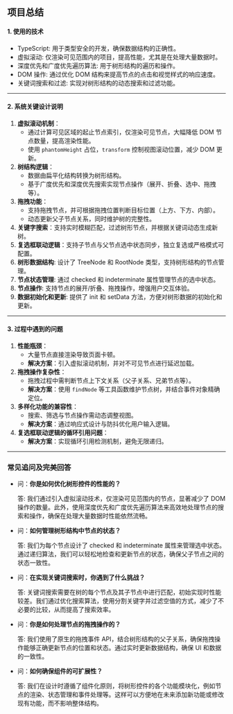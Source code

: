 ## 项目总结

#### 1. **使用的技术**

- TypeScript: 用于类型安全的开发，确保数据结构的正确性。
- 虚拟滚动: 仅渲染可见范围内的项目，提高性能，尤其是在处理大量数据时。
- 深度优先和广度优先遍历算法: 用于树形结构的遍历和操作。
- DOM 操作: 通过优化 DOM 结构来提高节点的点击和视觉样式的响应速度。
- 关键词搜索和过滤: 实现对树形结构的动态搜索和过滤功能。

------

#### 2. **系统关键设计说明**

1. **虚拟滚动机制**：
   - 通过计算可见区域的起止节点索引，仅渲染可见节点，大幅降低 DOM 节点数量，提高渲染性能。
   - 使用 `phantomHeight` 占位，`transform` 控制视图滚动位置，减少 DOM 更新。
2. **树结构逻辑**：
   - 数据由扁平化结构转换为树形结构。
   - 基于广度优先和深度优先搜索实现节点操作（展开、折叠、选中、拖拽等）。
3. **拖拽功能**：
   - 支持拖拽节点，并可根据拖拽位置判断目标位置（上方、下方、内部）。
   - 动态更新父子节点关系，同时维护树的完整性。
4. **关键字搜索**：支持实时模糊匹配，过滤树形节点，并根据关键词动态生成新树。
5. **复选框联动逻辑**：支持子节点与父节点选中状态同步，独立复选或严格模式可配置。
6. **树形数据结构**: 设计了 TreeNode 和 RootNode 类型，支持树形结构的节点管理。
7. **节点状态管理**: 通过 checked 和 indeterminate 属性管理节点的选中状态。
8. **节点操作**: 支持节点的展开/折叠、拖拽操作，增强用户交互体验。
9. **数据初始化和更新**: 提供了 init 和 setData 方法，方便对树形数据的初始化和更新。

------

#### 3. **过程中遇到的问题**

1. **性能瓶颈**：
   - 大量节点直接渲染导致页面卡顿。
   - **解决方案**：引入虚拟滚动机制，并对不可见节点进行延迟加载。
2. **拖拽操作复杂性**：
   - 拖拽过程中需判断节点上下文关系（父子关系、兄弟节点等）。
   - **解决方案**：使用 `findNode` 等工具函数维护节点树，并结合事件对象精确定位。
3. **多样化功能的兼容性**：
   - 搜索、筛选与节点操作需动态调整视图。
   - **解决方案**：通过响应式设计与防抖优化用户输入逻辑。
4. **复选框联动逻辑的循环引用问题**：
   - **解决方案**：实现循环引用检测机制，避免无限递归。

------

### 常见追问及完美回答

- 问：**你是如何优化树形控件的性能的？**

  答: 我们通过引入虚拟滚动技术，仅渲染可见范围内的节点，显著减少了 DOM 操作的数量。此外，使用深度优先和广度优先遍历算法来高效地处理节点的搜索和操作，确保在处理大量数据时性能依然流畅。

- 问：**如何管理树形结构中节点的状态？**

  答: 我们为每个节点设计了 checked 和 indeterminate 属性来管理选中状态。通过递归算法，我们可以轻松地检查和更新节点的状态，确保父子节点之间的状态一致性。

- 问：**在实现关键词搜索时，你遇到了什么挑战？**

  答: 关键词搜索需要在树的每个节点及其子节点中进行匹配，初始实现时性能较差。我们通过优化搜索算法，使用分割关键字并过滤空值的方式，减少了不必要的比较，从而提高了搜索效率。

- 问：**你是如何处理节点的拖拽操作的？**

  答: 我们使用了原生的拖拽事件 API，结合树形结构的父子关系，确保拖拽操作能够正确更新节点的位置和状态。通过实时更新数据结构，确保 UI 和数据的一致性。

- 问：**如何确保组件的可扩展性？**

  答: 我们在设计时遵循了组件化原则，将树形控件的各个功能模块化，例如节点的渲染、状态管理和事件处理等。这样可以方便地在未来添加新功能或修改现有功能，而不影响整体结构。